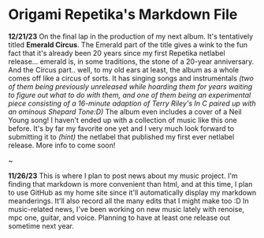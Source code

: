 # Origami Repetika's Markdown File 
**12/21/23**
On the final lap in the production of my next album. It's tentatively titled **Emerald Circus**. The Emerald part of the title gives a wink to the fun fact that it's already been 20 years since my first Repetika netlabel release... emerald is, in some traditions, the stone of a 20-year anniversary. And the Circus part.. well, to my old ears at least, the album as a whole comes off like a circus of sorts. It has singing songs and instrumentals *(two of them being previously unreleased while hoarding them for years waiting to figure out what to do with them, and one of them being an experimental piece consisting of a 16-minute adaption of Terry Riley's In C paired up with an ominous Shepard Tone:D)* The album even includes a cover of a Neil Young song! I haven't ended up with a collection of music like this one before. It's by far my favorite one yet and I very much look forward to submitting it to *(hint)* the netlabel that published my first ever netlabel release. More info to come soon! 

~

**11/26/23** This is where I plan to post news about my music project. 
I'm finding that markdown is more convenient than html, and at this time, I plan to use GitHub as my home site since it'll automatically display my markdown meanderings. It'll also record all the many edits that I might make too :D In music-related news, I've been working on new music lately with renoise, mpc one, guitar, and voice. Planning to have at least one release out sometime next year. 
